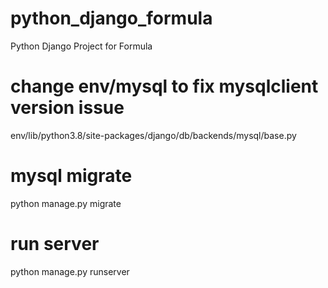 # python_django_formula
Python Django Project for Formula

# change env/mysql to fix mysqlclient version issue
env/lib/python3.8/site-packages/django/db/backends/mysql/base.py

# mysql migrate
python manage.py migrate

# run server
python manage.py runserver